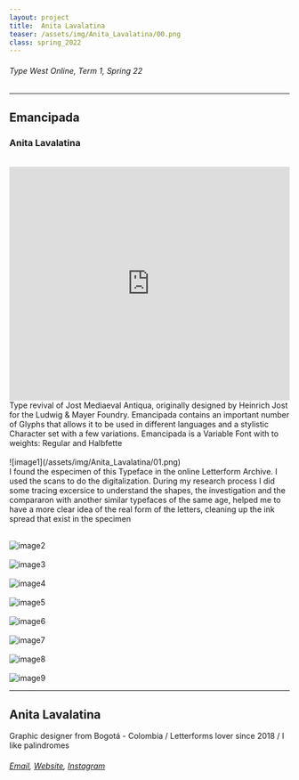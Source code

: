```yaml
---
layout: project
title:  Anita Lavalatina
teaser: /assets/img/Anita_Lavalatina/00.png
class: spring_2022
---
```

###### Type West Online, Term 1, Spring 22 ######
---
## Emancipada ##
### Anita Lavalatina ###
<br>
<iframe width="100%" height="420" src="https://www.youtube.com/embed/0ix8gi01QF8?rel=0&modestbranding=1&autohide=1&controls=1&showinfo=0&showtitle=0" title="YouTube video player" frameborder="0" allow="accelerometer; autoplay; clipboard-write; encrypted-media; gyroscope; picture-in-picture" allowfullscreen></iframe>
<br>
Type revival of Jost Mediaeval Antiqua, originally designed by Heinrich Jost for the Ludwig & Mayer Foundry. Emancipada contains an important number of Glyphs that allows it to be used in different languages and a stylistic Character set with a few variations. Emancipada is a Variable Font with to weights: Regular and Halbfette
<br><br>
![image1](/assets/img/Anita_Lavalatina/01.png)
<br>
I found the especimen of this Typeface in the online Letterform Archive. I used the scans to do the digitalization. During my research process I did some tracing excersice to understand the shapes, the investigation and the compararon with another similar typefaces of the same age, helped me to have a more clear idea of the real form of the letters, cleaning up the ink spread that exist in the specimen
<br><br>

![image2](/assets/img/Anita_Lavalatina/02.png)
<br><br>
![image3](/assets/img/Anita_Lavalatina/03.png)
<br><br>
![image4](/assets/img/Anita_Lavalatina/04.png)
<br><br>
![image5](/assets/img/Anita_Lavalatina/05.png)
<br><br>
![image6](/assets/img/Anita_Lavalatina/06.png)
<br><br>
![image7](/assets/img/Anita_Lavalatina/07.png)
<br><br>
![image8](/assets/img/Anita_Lavalatina/08.png)
<br><br>
![image9](/assets/img/Anita_Lavalatina/09.png)

---
## Anita Lavalatina ##
Graphic designer from Bogotá - Colombia / Letterforms lover since 2018 / I like palindromes
<br>
###### [Email](mailto:anitapgrafica@gmail.com), [Website](https://www.behance.net/anitap), [Instagram](https://www.instagram.com/lavalatina_anita/) ######
